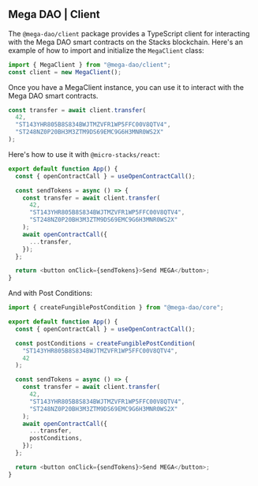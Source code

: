 ## Mega DAO | Client

The `@mega-dao/client` package provides a TypeScript client for interacting with the Mega DAO smart contracts on the Stacks blockchain. Here's an example of how to import and initialize the `MegaClient` class:

```typescript
import { MegaClient } from "@mega-dao/client";
const client = new MegaClient();
```

Once you have a ﻿MegaClient instance, you can use it to interact with the Mega DAO smart contracts.

```typescript
const transfer = await client.transfer(
  42,
  "ST143YHR805B8S834BWJTMZVFR1WP5FFC00V8QTV4",
  "ST248NZ0P20BH3M3ZTM9DS69EMC9G6H3MNR0WS2X"
);
```

Here's how to use it with `@micro-stacks/react`:

```typescript
export default function App() {
  const { openContractCall } = useOpenContractCall();

  const sendTokens = async () => {
    const transfer = await client.transfer(
      42,
      "ST143YHR805B8S834BWJTMZVFR1WP5FFC00V8QTV4",
      "ST248NZ0P20BH3M3ZTM9DS69EMC9G6H3MNR0WS2X"
    );
    await openContractCall({
      ...transfer,
    });
  };

  return <button onClick={sendTokens}>Send MEGA</button>;
}
```

And with Post Conditions:

```typescript
import { createFungiblePostCondition } from "@mega-dao/core";

export default function App() {
  const { openContractCall } = useOpenContractCall();

  const postConditions = createFungiblePostCondition(
    "ST143YHR805B8S834BWJTMZVFR1WP5FFC00V8QTV4",
    42
  );

  const sendTokens = async () => {
    const transfer = await client.transfer(
      42,
      "ST143YHR805B8S834BWJTMZVFR1WP5FFC00V8QTV4",
      "ST248NZ0P20BH3M3ZTM9DS69EMC9G6H3MNR0WS2X"
    );
    await openContractCall({
      ...transfer,
      postConditions,
    });
  };

  return <button onClick={sendTokens}>Send MEGA</button>;
}
```
